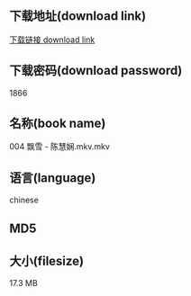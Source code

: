 ## 下载地址(download link)
[下载链接 download link](https://voluble-croquembouche-d321dc.netlify.app/?s=004+%E9%A3%98%E9%9B%AA+-+%E9%99%88%E6%85%A7%E5%A8%B4.mkv)

## 下载密码(download password)
1866

## 名称(book name)
004 飘雪 - 陈慧娴.mkv.mkv

## 语言(language)
chinese

## MD5


## 大小(filesize)
17.3 MB
